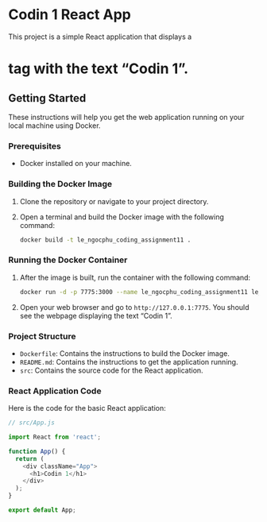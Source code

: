 # Codin 1 React App

This project is a simple React application that displays a <h1> tag with the text “Codin 1”.

## Getting Started

These instructions will help you get the web application running on your local machine using Docker.

### Prerequisites

- Docker installed on your machine.

### Building the Docker Image

1. Clone the repository or navigate to your project directory.
2. Open a terminal and build the Docker image with the following command:

    ```sh
    docker build -t le_ngocphu_coding_assignment11 .
    ```

### Running the Docker Container

1. After the image is built, run the container with the following command:

    ```sh
    docker run -d -p 7775:3000 --name le_ngocphu_coding_assignment11 le_ngocphu_coding_assignment11
    ```

2. Open your web browser and go to `http://127.0.0.1:7775`. You should see the webpage displaying the text “Codin 1”.

### Project Structure

- `Dockerfile`: Contains the instructions to build the Docker image.
- `README.md`: Contains the instructions to get the application running.
- `src`: Contains the source code for the React application.

### React Application Code

Here is the code for the basic React application:

```javascript
// src/App.js

import React from 'react';

function App() {
  return (
    <div className="App">
      <h1>Codin 1</h1>
    </div>
  );
}

export default App;
